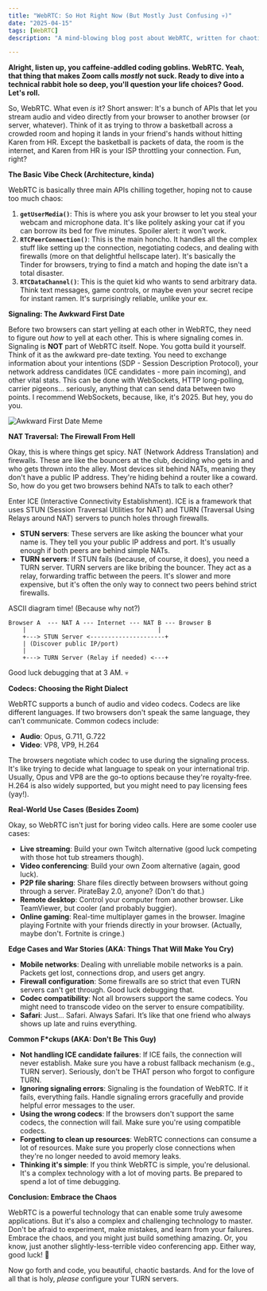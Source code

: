 ```yaml
---
title: "WebRTC: So Hot Right Now (But Mostly Just Confusing 💀)"
date: "2025-04-15"
tags: [WebRTC]
description: "A mind-blowing blog post about WebRTC, written for chaotic Gen Z engineers who probably learned to code from TikTok."

---
```


**Alright, listen up, you caffeine-addled coding goblins. WebRTC. Yeah, that thing that makes Zoom calls *mostly* not suck. Ready to dive into a technical rabbit hole so deep, you'll question your life choices? Good. Let's roll.**

So, WebRTC. What even *is* it? Short answer: It's a bunch of APIs that let you stream audio and video directly from your browser to another browser (or server, whatever). Think of it as trying to throw a basketball across a crowded room and hoping it lands in your friend's hands without hitting Karen from HR. Except the basketball is packets of data, the room is the internet, and Karen from HR is your ISP throttling your connection. Fun, right?

**The Basic Vibe Check (Architecture, kinda)**

WebRTC is basically three main APIs chilling together, hoping not to cause too much chaos:

1.  **`getUserMedia()`**: This is where you ask your browser to let you steal your webcam and microphone data. It's like politely asking your cat if you can borrow its bed for five minutes. Spoiler alert: it won't work.
2.  **`RTCPeerConnection()`**: This is the main honcho. It handles all the complex stuff like setting up the connection, negotiating codecs, and dealing with firewalls (more on that delightful hellscape later). It's basically the Tinder for browsers, trying to find a match and hoping the date isn't a total disaster.
3.  **`RTCDataChannel()`**: This is the quiet kid who wants to send arbitrary data. Think text messages, game controls, or maybe even your secret recipe for instant ramen. It's surprisingly reliable, unlike your ex.

**Signaling: The Awkward First Date**

Before two browsers can start yelling at each other in WebRTC, they need to figure out *how* to yell at each other. This is where signaling comes in. Signaling is **NOT** part of WebRTC itself. Nope. You gotta build it yourself. Think of it as the awkward pre-date texting. You need to exchange information about your intentions (SDP - Session Description Protocol), your network address candidates (ICE candidates - more pain incoming), and other vital stats. This can be done with WebSockets, HTTP long-polling, carrier pigeons… seriously, anything that can send data between two points. I recommend WebSockets, because, like, it's 2025. But hey, you do you.

![Awkward First Date Meme](https://i.imgflip.com/2w7qif.jpg)

**NAT Traversal: The Firewall From Hell**

Okay, this is where things get spicy. NAT (Network Address Translation) and firewalls. These are like the bouncers at the club, deciding who gets in and who gets thrown into the alley. Most devices sit behind NATs, meaning they don't have a public IP address. They're hiding behind a router like a coward. So, how do you get two browsers behind NATs to talk to each other?

Enter ICE (Interactive Connectivity Establishment). ICE is a framework that uses STUN (Session Traversal Utilities for NAT) and TURN (Traversal Using Relays around NAT) servers to punch holes through firewalls.

*   **STUN servers**: These servers are like asking the bouncer what your name is. They tell you your public IP address and port. It's usually enough if both peers are behind simple NATs.
*   **TURN servers**: If STUN fails (because, of course, it does), you need a TURN server. TURN servers are like bribing the bouncer. They act as a relay, forwarding traffic between the peers. It's slower and more expensive, but it's often the only way to connect two peers behind strict firewalls.

ASCII diagram time! (Because why not?)

```
Browser A  --- NAT A --- Internet --- NAT B --- Browser B
    |                                     |
    +---> STUN Server <---------------------+
    | (Discover public IP/port)
    |
    +---> TURN Server (Relay if needed) <---+
```

Good luck debugging that at 3 AM. 💀

**Codecs: Choosing the Right Dialect**

WebRTC supports a bunch of audio and video codecs. Codecs are like different languages. If two browsers don't speak the same language, they can't communicate. Common codecs include:

*   **Audio**: Opus, G.711, G.722
*   **Video**: VP8, VP9, H.264

The browsers negotiate which codec to use during the signaling process. It's like trying to decide what language to speak on your international trip. Usually, Opus and VP8 are the go-to options because they're royalty-free. H.264 is also widely supported, but you might need to pay licensing fees (yay!).

**Real-World Use Cases (Besides Zoom)**

Okay, so WebRTC isn't just for boring video calls. Here are some cooler use cases:

*   **Live streaming**: Build your own Twitch alternative (good luck competing with those hot tub streamers though).
*   **Video conferencing**: Build your own Zoom alternative (again, good luck).
*   **P2P file sharing**: Share files directly between browsers without going through a server. PirateBay 2.0, anyone? (Don't do that.)
*   **Remote desktop**: Control your computer from another browser. Like TeamViewer, but cooler (and probably buggier).
*   **Online gaming**: Real-time multiplayer games in the browser. Imagine playing Fortnite with your friends directly in your browser. (Actually, maybe don't. Fortnite is cringe.)

**Edge Cases and War Stories (AKA: Things That Will Make You Cry)**

*   **Mobile networks**: Dealing with unreliable mobile networks is a pain. Packets get lost, connections drop, and users get angry.
*   **Firewall configuration**: Some firewalls are so strict that even TURN servers can't get through. Good luck debugging that.
*   **Codec compatibility**: Not all browsers support the same codecs. You might need to transcode video on the server to ensure compatibility.
*   **Safari**: Just... Safari. Always Safari. It’s like that one friend who always shows up late and ruins everything.

**Common F*ckups (AKA: Don't Be This Guy)**

*   **Not handling ICE candidate failures**: If ICE fails, the connection will never establish. Make sure you have a robust fallback mechanism (e.g., TURN server). Seriously, don't be THAT person who forgot to configure TURN.
*   **Ignoring signaling errors**: Signaling is the foundation of WebRTC. If it fails, everything fails. Handle signaling errors gracefully and provide helpful error messages to the user.
*   **Using the wrong codecs**: If the browsers don't support the same codecs, the connection will fail. Make sure you're using compatible codecs.
*   **Forgetting to clean up resources**: WebRTC connections can consume a lot of resources. Make sure you properly close connections when they're no longer needed to avoid memory leaks.
*   **Thinking it's simple**: If you think WebRTC is simple, you're delusional. It's a complex technology with a lot of moving parts. Be prepared to spend a lot of time debugging.

**Conclusion: Embrace the Chaos**

WebRTC is a powerful technology that can enable some truly awesome applications. But it's also a complex and challenging technology to master. Don't be afraid to experiment, make mistakes, and learn from your failures. Embrace the chaos, and you might just build something amazing. Or, you know, just another slightly-less-terrible video conferencing app. Either way, good luck! 🙏

Now go forth and code, you beautiful, chaotic bastards. And for the love of all that is holy, *please* configure your TURN servers.

